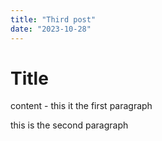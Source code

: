 ```yaml
---
title: "Third post"
date: "2023-10-28"
---
```


# Title 
content - this it the first paragraph

this is the second paragraph